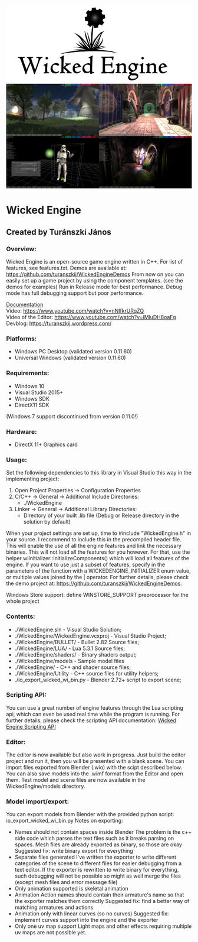 ![Logo](logo/logo_small.png)
![Promo](logo/promo.png)

# Wicked Engine
## Created by Turánszki János

### Overview:

Wicked Engine is an open-source game engine written in C++. For list of features, see features.txt.
Demos are available at: https://github.com/turanszkij/WickedEngineDemos
From now on you can easily set up a game project by using the component templates. (see the demos for examples)
Run in Release mode for best performance. Debug mode has full debugging support but poor performance.

[Documentation](Documentation/WickedEngine-Documentation.md)<br/>
Video: https://www.youtube.com/watch?v=nNlfkrURqZQ <br/>
Video of the Editor: https://www.youtube.com/watch?v=iMluDH8oaFg <br/>
Devblog: https://turanszkij.wordpress.com/

### Platforms:
- Windows PC Desktop (validated version 0.11.60)
- Universal Windows (validated version 0.11.60)

### Requirements:

- Windows 10
- Visual Studio 2015+
- Windows SDK
- DirectX11 SDK

(Windows 7 support discontinued from version 0.11.0!)


### Hardware: 

- DirectX 11+ Graphics card


### Usage: 

Set the following dependencies to this library in Visual Studio this way in the implementing project:

1. Open Project Properties -> Configuration Properties
2. C/C++ -> General -> Additional Include Directories: 
	- ./WickedEngine
3. Linker -> General -> Additional Library Directories:
	- Directory of your built .lib file (Debug or Release directory in the solution by default)

When your project settings are set up, time to #include "WickedEngine.h" in your source. I recommend to include this
in the precompiled header file. This will enable the use of all the engine features and link the necessary binaries.
This will not load all the features for you however. For that, use the helper wiInitializer::InitializeComponents() which 
will load all features of the engine. If you want to use just a subset of features, specify in the parameters of the function
with a WICKEDENGINE_INITIALIZER enum value, or multiple values joined by the | operator.
For further details, please check the demo project at: https://github.com/turanszkij/WickedEngineDemos.

Windows Store support: define WINSTORE_SUPPORT preprocessor for the whole project


### Contents:

- ./WickedEngine.sln 					- Visual Studio Solution; 
- ./WickedEngine/WickedEngine.vcxproj		- Visual Studio Project; 
- ./WickedEngine/BULLET/					- Bullet 2.82 Source files; 
- ./WickedEngine/LUA/					- Lua 5.3.1 Source files; 
- ./WickedEngine/shaders/					- Binary shaders output; 
- ./WickedEngine/models					- Sample model files
- ./WickedEngine/ 						- C++ and shader source files; 
- ./WickedEngine/Utility 					- C++ source files for utility helpers;
- ./io_export_wicked_wi_bin.py 			- Blender 2.72+ script to export scene; 

### Scripting API:

You can use a great number of engine features through the Lua scripting api, which can even be used real time while the program is running.
For further details, please check the scripting API documentation: [Wicked Engine Scripting API](Documentation/ScriptingAPI-Documentation.md)


### Editor:

The editor is now available but also work in progress. Just build the editor project and run it, then you will be presented with a blank scene.
You can import files exported from Blender (.wio) with the scipt described below. You can also save models into the .wimf format from the Editor
and open them. 
Test model and scene files are now available in the WickedEngine/models directory.


### Model import/export:

You can export models from Blender with the provided python script: io_export_wicked_wi_bin.py
Notes on exporting:
- Names should not contain spaces inside Blender
	The problem is the c++ side code which parses the text files such as it breaks parsing on spaces. 
	Mesh files are already exported as binary, so those are okay
	Suggested fix: write binary export for everything
- Separate files generated
	I've written the exporter to write different categories of the scene to different files for easier debugging
	from a text editor. If the exporter is rewritten to write binary for everything, such debugging will
	not be possible so might as well merge the files (except mesh files and error message file)
- Only animation supported is skeletal animation
- Animation Action names should contain their armature's name so that the exporter matches them correctly
	Suggested fix: find a better way of matching armatures and actions
- Animation only with linear curves (so no curves)
	Suggested fix: implement curves support into the engine and the exporter
- Only one uv map support
	Light maps and other effects requiring multiple uv maps are not possible yet.
	

